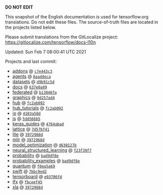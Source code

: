 __DO NOT EDIT__

This snapshot of the English documentation is used for tensorflow.org
translations. Do not edit these files. The source-of-truth files are located in
the projects listed below.

Please submit translations from the GitLocalize project: https://gitlocalize.com/tensorflow/docs-l10n

Updated: Sun Feb  7 08:00:41 UTC 2021

Projects and last commit:

- [addons](https://github.com/tensorflow/addons/tree/master/docs) @ <a href='https://github.com/tensorflow/addons/commit/c7e443c35e775e9e5fa59feca9c4460d5123ab13'><code>c7e443c3</code></a>
- [agents](https://github.com/tensorflow/agents/tree/master/docs) @ <a href='https://github.com/tensorflow/agents/commit/8aaddecacdd7e9ed2476e77dd33aca031656990a'><code>8aaddeca</code></a>
- [datasets](https://github.com/tensorflow/datasets/tree/master/docs) @ <a href='https://github.com/tensorflow/datasets/commit/d9b91c5d553ec5b45d2a4e00d15b992f612b9239'><code>d9b91c5d</code></a>
- [docs](https://github.com/tensorflow/docs/tree/master/site/en) @ <a href='https://github.com/tensorflow/docs/commit/637e0a898ba76a0fc41ed46aa072ed644d31cdb1'><code>637e0a89</code></a>
- [federated](https://github.com/tensorflow/federated/tree/master/docs) @ <a href='https://github.com/tensorflow/federated/commit/b13046fa47b2eab4f38c37fc41d7fba64f192bb1'><code>b13046fa</code></a>
- [graphics](https://github.com/tensorflow/graphics/tree/master/tensorflow_graphics/g3doc) @ <a href='https://github.com/tensorflow/graphics/commit/9d257ad4a72ccf65e4349910b9fff7c0a5648073'><code>9d257ad4</code></a>
- [hub](https://github.com/tensorflow/hub/tree/master/docs) @ <a href='https://github.com/tensorflow/hub/commit/fc2ab092530e0d73b725198c3624b7330cf91d9b'><code>fc2ab092</code></a>
- [hub_tutorials](https://github.com/tensorflow/hub/tree/master/examples/colab) @ <a href='https://github.com/tensorflow/hub/commit/fc2ab092530e0d73b725198c3624b7330cf91d9b'><code>fc2ab092</code></a>
- [io](https://github.com/tensorflow/io/tree/master/docs) @ <a href='https://github.com/tensorflow/io/commit/4103a58d9a1b2ec00b1c4705b2937a5ed860da9e'><code>4103a58d</code></a>
- [js](https://github.com/tensorflow/tfjs-website/tree/master/docs) @ <a href='https://github.com/tensorflow/tfjs-website/commit/5dd566b56c4dddc94ee7ddf72751e9c697d5a605'><code>5dd566b5</code></a>
- [keras_guides](https://github.com/tensorflow/docs/tree/snapshot-keras/site/en/guide/keras) @ <a href='https://github.com/tensorflow/docs/commit/4764abad680f9698f8ba9ace121ac9d0d9cb69af'><code>4764abad</code></a>
- [lattice](https://github.com/tensorflow/lattice/tree/master/docs) @ <a href='https://github.com/tensorflow/lattice/commit/7d57bf41cd73dd8d8c546fb41f93ef7557f68fe3'><code>7d57bf41</code></a>
- [lite](https://github.com/tensorflow/tensorflow/tree/master/tensorflow/lite/g3doc) @ <a href='https://github.com/tensorflow/tensorflow/commit/3972968db9950d9c76c190b42eac4447184f6c06'><code>3972968d</code></a>
- [mlir](https://github.com/tensorflow/tensorflow/tree/master/tensorflow/compiler/mlir/g3doc) @ <a href='https://github.com/tensorflow/tensorflow/commit/3972968db9950d9c76c190b42eac4447184f6c06'><code>3972968d</code></a>
- [model_optimization](https://github.com/tensorflow/model-optimization/tree/master/tensorflow_model_optimization/g3doc) @ <a href='https://github.com/tensorflow/model-optimization/commit/d630127bf350612352b18c8247420406c249d9b6'><code>d630127b</code></a>
- [neural_structured_learning](https://github.com/tensorflow/neural-structured-learning/tree/master/g3doc) @ <a href='https://github.com/tensorflow/neural-structured-learning/commit/f23f39f758909963501aea7f09ee48d088a1661c'><code>f23f39f7</code></a>
- [probability](https://github.com/tensorflow/probability/tree/master/tensorflow_probability/g3doc) @ <a href='https://github.com/tensorflow/probability/commit/bad9df8e675ca5c8d3e8a9eab8d2a795eee91f67'><code>bad9df8e</code></a>
- [probability_examples](https://github.com/tensorflow/probability/tree/master/tensorflow_probability/examples/jupyter_notebooks) @ <a href='https://github.com/tensorflow/probability/commit/bad9df8e675ca5c8d3e8a9eab8d2a795eee91f67'><code>bad9df8e</code></a>
- [quantum](https://github.com/tensorflow/quantum/tree/master/docs) @ <a href='https://github.com/tensorflow/quantum/commit/f0ea5a69c65c86ce3cfb2f9651fed11f765ba13b'><code>f0ea5a69</code></a>
- [swift](https://github.com/tensorflow/swift/tree/main/docs/site) @ <a href='https://github.com/tensorflow/swift/commit/7bbc9ed2e3777d987c2bf8716125edc1acfd9412'><code>7bbc9ed2</code></a>
- [tensorboard](https://github.com/tensorflow/tensorboard/tree/master/docs) @ <a href='https://github.com/tensorflow/tensorboard/commit/e93706fd5bfebf7bc293bac518321f57d0d6fd62'><code>e93706fd</code></a>
- [tfx](https://github.com/tensorflow/tfx/tree/master/docs) @ <a href='https://github.com/tensorflow/tfx/commit/fbceef450070eec670d4e574f0250368c45fb0ed'><code>fbceef45</code></a>
- [xla](https://github.com/tensorflow/tensorflow/tree/master/tensorflow/compiler/xla/g3doc) @ <a href='https://github.com/tensorflow/tensorflow/commit/3972968db9950d9c76c190b42eac4447184f6c06'><code>3972968d</code></a>

